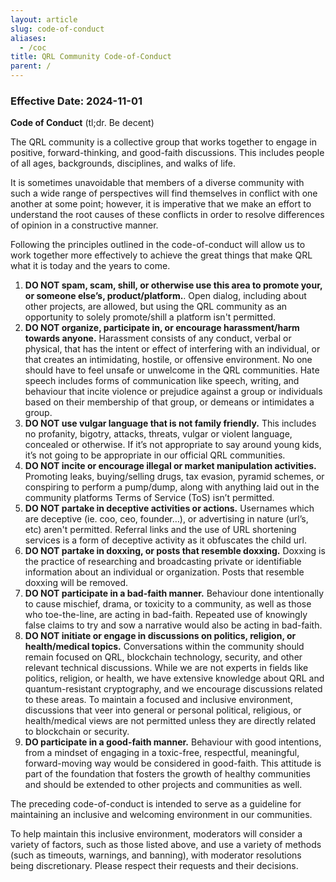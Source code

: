 ```yaml
---
layout: article
slug: code-of-conduct
aliases:
  - /coc
title: QRL Community Code-of-Conduct
parent: /
---
```


### Effective Date: 2024-11-01

**Code of Conduct** (tl;dr. Be decent)

The QRL community is a collective group that works together to engage in positive, forward-thinking, and good-faith discussions. This includes people of all ages, backgrounds, disciplines, and walks of life.

It is sometimes unavoidable that members of a diverse community with such a wide range of perspectives will find themselves in conflict with one another at some point; however, it is imperative that we make an effort to understand the root causes of these conflicts in order to resolve differences of opinion in a constructive manner. 

Following the principles outlined in the code-of-conduct will allow us to work together more effectively to achieve the great things that make QRL what it is today and the years to come.

1. **__DO NOT__ spam, scam, shill, or otherwise use this area to promote your, or someone else’s, product/platform.**. Open dialog, including about other projects, are allowed, but using the QRL community as an opportunity to solely promote/shill a platform isn't permitted.
2. **__DO NOT__ organize, participate in, or encourage harassment/harm towards anyone.** Harassment consists of any conduct, verbal or physical, that has the intent or effect of interfering with an individual, or that creates an intimidating, hostile, or offensive environment. No one should have to feel unsafe or unwelcome in the QRL communities. Hate speech includes forms of communication like speech, writing, and behaviour that incite violence or prejudice against a group or individuals based on their membership of that group, or demeans or intimidates a group.
3. **__DO NOT__ use vulgar language that is not family friendly.** This includes no profanity, bigotry, attacks, threats, vulgar or violent language, concealed or otherwise. If it’s not appropriate to say around young kids, it’s not going to be appropriate in our official QRL communities. 
4. **__DO NOT__ incite or encourage illegal or market manipulation activities.** Promoting leaks, buying/selling drugs, tax evasion, pyramid schemes, or conspiring to perform a pump/dump, along with anything laid out in the community platforms Terms of Service (ToS) isn’t permitted.
5. **__DO NOT__ partake in deceptive activities or actions.** Usernames which are deceptive (ie. coo, ceo, founder…), or advertising in nature (url’s, etc) aren't permitted. Referral links and the use of URL shortening services is a form of deceptive activity as it obfuscates the child url. 
6. **__DO NOT__ partake in doxxing, or posts that resemble doxxing.** Doxxing is the practice of researching and broadcasting private or identifiable information about an individual or organization. Posts that resemble doxxing will be removed.
7. **__DO NOT__ participate in a bad-faith manner.** Behaviour done intentionally to cause mischief, drama, or  toxicity to a community, as well as those who toe-the-line, are acting in bad-faith. Repeated use of knowingly false claims to try and sow a narrative would also be acting in bad-faith.
8. **__DO NOT__ initiate or engage in discussions on politics, religion, or health/medical topics.** Conversations within the community should remain focused on QRL, blockchain technology, security, and other relevant technical discussions. While we are not experts in fields like politics, religion, or health, we have extensive knowledge about QRL and quantum-resistant cryptography, and we encourage discussions related to these areas. To maintain a focused and inclusive environment, discussions that veer into general or personal political, religious, or health/medical views are not permitted unless they are directly related to blockchain or security.
9. **__DO__ participate in a good-faith manner.** Behaviour with good intentions, from a mindset of engaging in a toxic-free, respectful, meaningful, forward-moving way would be considered in good-faith. This attitude is part of the foundation that fosters the growth of healthy communities and should be extended to other projects and communities as well.

The preceding code-of-conduct is intended to serve as a guideline for maintaining an inclusive and welcoming environment in our communities. 

To help maintain this inclusive environment, moderators will consider a variety of factors, such as those listed above, and use a variety of methods (such as timeouts, warnings, and banning), with moderator resolutions being discretionary. Please respect their requests and their decisions. 
